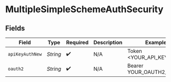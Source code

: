 # MultipleSimpleSchemeAuthSecurity


## Fields

| Field                    | Type                     | Required                 | Description              | Example                  |
| ------------------------ | ------------------------ | ------------------------ | ------------------------ | ------------------------ |
| `apiKeyAuthNew`          | *String*                 | :heavy_check_mark:       | N/A                      | Token <YOUR_API_KEY>     |
| `oauth2`                 | *String*                 | :heavy_check_mark:       | N/A                      | Bearer YOUR_OAUTH2_TOKEN |
